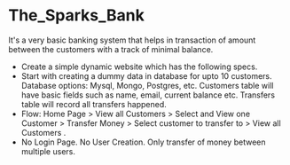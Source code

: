 # The_Sparks_Bank
It's a very basic banking system that helps in transaction of amount between the customers with a track of minimal balance.


- Create a simple dynamic website which has the following specs.
- Start with creating a dummy data in database for upto 10
customers. Database options: Mysql, Mongo, Postgres, etc.
Customers table will have basic fields such as name, email,
current balance etc. Transfers table will record all transfers
happened.
- Flow: Home Page > View all Customers > Select and View one
Customer > Transfer Money > Select customer to transfer to >
View all Customers .
- No Login Page. No User Creation. Only transfer of money
between multiple users.

